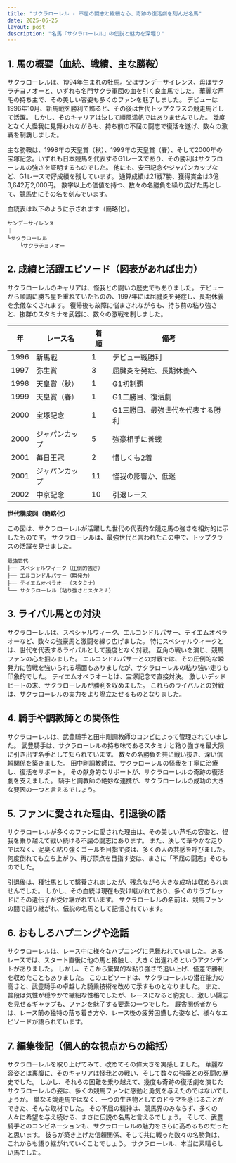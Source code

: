 ```yaml
---
title: "サクラローレル - 不屈の闘志と繊細な心、奇跡の復活劇を刻んだ名馬"
date: 2025-06-25
layout: post
description: "名馬『サクラローレル』の伝説と魅力を深堀り"
---
```


## 1. 馬の概要（血統、戦績、主な勝鞍）

サクラローレルは、1994年生まれの牡馬。父はサンデーサイレンス、母はサクラチヨノオーと、いずれも名門サクラ軍団の血を引く良血馬でした。  華麗な芦毛の持ち主で、その美しい容姿も多くのファンを魅了しました。  デビューは1996年10月、新馬戦を勝利で飾ると、その後は世代トップクラスの競走馬として活躍。  しかし、そのキャリアは決して順風満帆ではありませんでした。  幾度となく大怪我に見舞われながらも、持ち前の不屈の闘志で復活を遂げ、数々の激戦を制覇しました。

主な勝鞍は、1998年の天皇賞（秋）、1999年の天皇賞（春）、そして2000年の宝塚記念。いずれも日本競馬を代表するG1レースであり、その勝利はサクラローレルの強さを証明するものでした。  他にも、安田記念やジャパンカップなど、G1レースで好成績を残しています。  通算成績は21戦7勝、獲得賞金は3億3,642万2,000円。  数字以上の価値を持つ、数々の名勝負を繰り広げた馬として、競馬史にその名を刻んでいます。

血統表は以下のように示されます（簡略化）。

```
サンデーサイレンス
｜
└サクラローレル
    └サクラチヨノオー
```


## 2. 成績と活躍エピソード（図表があれば出力）

サクラローレルのキャリアは、怪我との闘いの歴史でもありました。  デビューから順調に勝ち星を重ねていたものの、1997年には屈腱炎を発症し、長期休養を余儀なくされます。  復帰後も故障に悩まされながらも、持ち前の粘り強さと、抜群のスタミナを武器に、数々の激戦を制しました。


| 年 | レース名           | 着順 | 備考                                     |
|---|--------------------|-----|------------------------------------------|
| 1996 | 新馬戦             | 1   | デビュー戦勝利                             |
| 1997 | 弥生賞             | 3   | 屈腱炎を発症、長期休養へ                 |
| 1998 | 天皇賞（秋）       | 1   | G1初制覇                                 |
| 1999 | 天皇賞（春）       | 1   | G1二勝目、復活劇                             |
| 2000 | 宝塚記念           | 1   | G1三勝目、最強世代を代表する勝利             |
| 2000 | ジャパンカップ      | 5   | 強豪相手に善戦                            |
| 2001 | 毎日王冠           | 2   | 惜しくも2着                               |
| 2001 | ジャパンカップ      | 11  | 怪我の影響か、低迷                        |
| 2002 | 中京記念           | 10  | 引退レース                               |


**世代構成図（簡略化）**

この図は、サクラローレルが活躍した世代の代表的な競走馬の強さを相対的に示したものです。  サクラローレルは、最強世代と言われたこの中で、トップクラスの活躍を見せました。

```
最強世代
├── スペシャルウィーク（圧倒的強さ）
├── エルコンドルパサー（瞬発力）
├── テイエムオペラオー（スタミナ）
└── サクラローレル（粘り強さとスタミナ）
```


## 3. ライバル馬との対決

サクラローレルは、スペシャルウィーク、エルコンドルパサー、テイエムオペラオーなど、数々の強豪馬と激闘を繰り広げました。  特にスペシャルウィークとは、世代を代表するライバルとして幾度となく対戦。  互角の戦いを演じ、競馬ファンの心を掴みました。  エルコンドルパサーとの対戦では、その圧倒的な瞬発力に苦戦を強いられる場面もありましたが、サクラローレルの粘り強い走りも印象的でした。  テイエムオペラオーとは、宝塚記念で直接対決。  激しいデッドヒートの末、サクラローレルが勝利を収めました。  これらのライバルとの対戦は、サクラローレルの実力をより際立たせるものとなりました。


## 4. 騎手や調教師との関係性

サクラローレルは、武豊騎手と田中剛調教師のコンビによって管理されていました。  武豊騎手は、サクラローレルの持ち味であるスタミナと粘り強さを最大限に引き出す名手として知られています。  数々の名勝負を共に戦い抜き、深い信頼関係を築きました。  田中剛調教師は、サクラローレルの怪我を丁寧に治療し、復活をサポート。  その献身的なサポートが、サクラローレルの奇跡の復活劇を支えました。  騎手と調教師の絶妙な連携が、サクラローレルの成功の大きな要因の一つと言えるでしょう。


## 5. ファンに愛された理由、引退後の話

サクラローレルが多くのファンに愛された理由は、その美しい芦毛の容姿と、怪我を乗り越えて戦い続ける不屈の闘志にあります。  また、決して華やかな走りではなく、泥臭く粘り強くゴールを目指す姿は、多くの人の共感を呼びました。  何度倒れても立ち上がり、再び頂点を目指す姿は、まさに「不屈の闘志」そのものでした。

引退後は、種牡馬として繋養されましたが、残念ながら大きな成功は収められませんでした。  しかし、その血統は現在も受け継がれており、多くのサラブレッドにその遺伝子が受け継がれています。  サクラローレルの名前は、競馬ファンの間で語り継がれ、伝説の名馬として記憶されています。


## 6. おもしろハプニングや逸話

サクラローレルは、レース中に様々なハプニングに見舞われていました。  あるレースでは、スタート直後に他の馬と接触し、大きく出遅れるというアクシデントがありました。  しかし、そこから驚異的な粘り強さで追い上げ、僅差で勝利を収めたこともありました。  このエピソードは、サクラローレルの潜在能力の高さと、武豊騎手の卓越した騎乗技術を改めて示すものとなりました。  また、普段は気性が穏やかで繊細な性格でしたが、レースになると豹変し、激しい闘志を見せるギャップも、ファンを魅了する要素の一つでした。  厩舎関係者からは、レース前の独特の落ち着き方や、レース後の疲労困憊した姿など、様々なエピソードが語られています。


## 7. 編集後記（個人的な視点からの総括）

サクラローレルを取り上げてみて、改めてその偉大さを実感しました。  華麗な容姿とは裏腹に、そのキャリアは怪我との戦い、そして数々の強豪との死闘の歴史でした。  しかし、それらの困難を乗り越えて、幾度も奇跡の復活劇を演じたサクラローレルの姿は、多くの競馬ファンに感動と勇気を与えたのではないでしょうか。  単なる競走馬ではなく、一つの生き物としてのドラマを感じることができた、そんな取材でした。  その不屈の精神は、競馬界のみならず、多くの人々に希望を与え続ける、まさに伝説の名馬と言えるでしょう。  そして、武豊騎手とのコンビネーションも、サクラローレルの魅力をさらに高めるものだったと思います。  彼らが築き上げた信頼関係、そして共に戦った数々の名勝負は、これからも語り継がれていくことでしょう。  サクラローレル、本当に素晴らしい馬でした。
